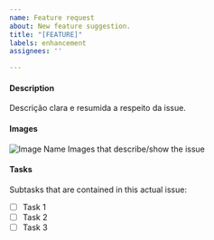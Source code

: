 ```yaml
---
name: Feature request
about: New feature suggestion.
title: "[FEATURE]"
labels: enhancement
assignees: ''

---
```


#### Description
Descrição clara e resumida a respeito da issue.

#### Images
![Image Name](link)
Images that describe/show the issue

#### Tasks
Subtasks that are contained in this actual issue:
- [ ] Task 1
- [ ] Task 2
- [ ] Task 3
